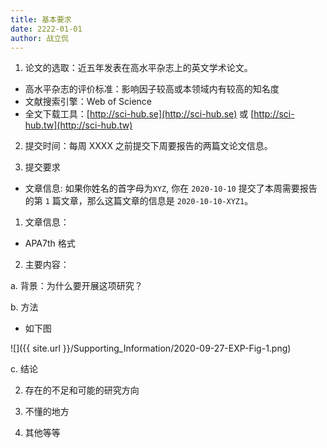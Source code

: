 ```yaml
---
title: 基本要求
date: 2222-01-01
author: 战立侃
---
```


1. 论文的选取：近五年发表在高水平杂志上的英文学术论文。

- 高水平杂志的评价标准：影响因子较高或本领域内有较高的知名度
- 文献搜索引擎：Web of Science
- 全文下载工具：[http://sci-hub.se](http://sci-hub.se) 或 [http://sci-hub.tw](http://sci-hub.tw)

2. 提交时间：每周 XXXX 之前提交下周要报告的两篇文论文信息。

3. 提交要求

- 文章信息: 如果你姓名的首字母为`XYZ`, 你在 `2020-10-10` 提交了本周需要报告的第 `1` 篇文章，那么这篇文章的信息是 `2020-10-10-XYZ1`。

1. 文章信息：

- APA7th 格式

2. 主要内容：

a. 背景：为什么要开展这项研究？

b. 方法

- 如下图

![]({{ site.url }}/Supporting_Information/2020-09-27-EXP-Fig-1.png)

c. 结论

2. 存在的不足和可能的研究方向

3. 不懂的地方

4. 其他等等
